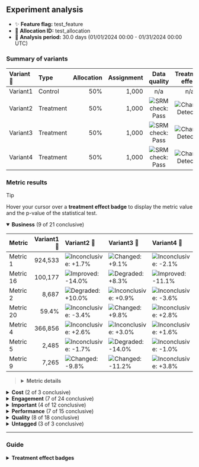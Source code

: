 ## Experiment analysis



* ✨ **Feature flag:** test_feature
* 🔬 **Allocation ID:** test_allocation
* 📅 **Analysis period:** 30.0 days (01/01/2024 00:00 - 01/31/2024 00:00 UTC)

### Summary of variants

| Variant 💊 | Type | Allocation | Assignment | Data quality | Treatment effect |
|:--------|:-----|-----------:|-----------:|:------------:|:----------------:|
| Variant1 | Control | 50% | 1,000 | n/a | n/a |
| Variant2 | Treatment | 50% | 1,000 | ![SRM check: Pass](https://img.shields.io/badge/SRM%20check-Pass-157e3b "No sample ratio mismatch detected.") | ![Change: Detected](https://img.shields.io/badge/Change-Detected-1c72af "Observed metric movements are inconsistent with statistical noise.") |
| Variant3 | Treatment | 50% | 1,000 | ![SRM check: Pass](https://img.shields.io/badge/SRM%20check-Pass-157e3b "No sample ratio mismatch detected.") | ![Change: Detected](https://img.shields.io/badge/Change-Detected-1c72af "Observed metric movements are inconsistent with statistical noise.") |
| Variant4 | Treatment | 50% | 1,000 | ![SRM check: Pass](https://img.shields.io/badge/SRM%20check-Pass-157e3b "No sample ratio mismatch detected.") | ![Change: Detected](https://img.shields.io/badge/Change-Detected-1c72af "Observed metric movements are inconsistent with statistical noise.") |


### Metric results

> [!TIP]
> Hover your cursor over a **treatment effect badge** to display the metric value and the p-value of the statistical test.

<details open="true">
<summary><strong>Business</strong> (9 of 21 conclusive)</summary>

| Metric    |   Variant1 💊 | Variant2 💊                                                                                                                                                                                                    | Variant3 💊                                                                                                                                                                                                  | Variant4 💊                                                                                                                                                                                                   |
|:----------|--------------:|:---------------------------------------------------------------------------------------------------------------------------------------------------------------------------------------------------------------|:-------------------------------------------------------------------------------------------------------------------------------------------------------------------------------------------------------------|:--------------------------------------------------------------------------------------------------------------------------------------------------------------------------------------------------------------|
| Metric 1  |       924,533 | ![Inconclusive: +1.7%](https://img.shields.io/badge/Inconclusive-%2B1.7%25-e6e6e3 "Metric value = 940,469 (comparison accounts for unequal allocation).&#013;Not statistically significant (p-value: 0.657).") | ![Changed: +9.1%](https://img.shields.io/badge/Changed-%2B9.1%25-9ecae1 "Metric value = 1.009e+6 (comparison accounts for unequal allocation).&#013;Marginally statistically significant (p-value: 0.002).") | ![Inconclusive: -2.1%](https://img.shields.io/badge/Inconclusive---2.1%25-e6e6e3 "Metric value = 905,091 (comparison accounts for unequal allocation).&#013;Not statistically significant (p-value: 0.624).") |
| Metric 16 |       100,177 | ![Improved: -14.0%](https://img.shields.io/badge/Improved---14.0%25-157e3b "Metric value = 86,158.&#013;Highly statistically significant (p-value: 5e-46).")                                                   | ![Degraded: +8.3%](https://img.shields.io/badge/Degraded-%2B8.3%25-d03536 "Metric value = 108,480.&#013;Highly statistically significant (p-value: 2e-9).")                                                  | ![Improved: -11.1%](https://img.shields.io/badge/Improved---11.1%25-157e3b "Metric value = 89,073.&#013;Highly statistically significant (p-value: 2e-5).")                                                   |
| Metric 2  |         8,687 | ![Degraded: +10.0%](https://img.shields.io/badge/Degraded-%2B10.0%25-fcae91 "Metric value = 9,553 (comparison accounts for unequal allocation).&#013;Marginally statistically significant (p-value: 0.030).")  | ![Inconclusive: +0.9%](https://img.shields.io/badge/Inconclusive-%2B0.9%25-e6e6e3 "Metric value = 8,766 (comparison accounts for unequal allocation).&#013;Not statistically significant (p-value: 0.664).") | ![Inconclusive: -3.6%](https://img.shields.io/badge/Inconclusive---3.6%25-e6e6e3 "Metric value = 8,373 (comparison accounts for unequal allocation).&#013;Not statistically significant (p-value: 0.416).")   |
| Metric 20 |         59.4% | ![Inconclusive: -3.4%](https://img.shields.io/badge/Inconclusive---3.4%25-e6e6e3 "Metric value = 57.3%.&#013;Not statistically significant (p-value: 0.114).")                                                 | ![Changed: +9.8%](https://img.shields.io/badge/Changed-%2B9.8%25-1c72af "Metric value = 65.2%.&#013;Highly statistically significant (p-value: 5e-5).")                                                      | ![Inconclusive: +2.8%](https://img.shields.io/badge/Inconclusive-%2B2.8%25-e6e6e3 "Metric value = 61.0%.&#013;Not statistically significant (p-value: 0.227).")                                               |
| Metric 4  |       366,856 | ![Inconclusive: +2.6%](https://img.shields.io/badge/Inconclusive-%2B2.6%25-e6e6e3 "Metric value = 376,426.&#013;Not statistically significant (p-value: 0.270).")                                              | ![Inconclusive: +3.0%](https://img.shields.io/badge/Inconclusive-%2B3.0%25-e6e6e3 "Metric value = 377,942.&#013;Not statistically significant (p-value: 0.265).")                                            | ![Inconclusive: +1.6%](https://img.shields.io/badge/Inconclusive-%2B1.6%25-e6e6e3 "Metric value = 372,715.&#013;Not statistically significant (p-value: 0.595).")                                             |
| Metric 5  |         2,485 | ![Inconclusive: -1.7%](https://img.shields.io/badge/Inconclusive---1.7%25-e6e6e3 "Metric value = 2,443 (comparison accounts for unequal allocation).&#013;Not statistically significant (p-value: 0.732).")    | ![Degraded: -14.0%](https://img.shields.io/badge/Degraded---14.0%25-fcae91 "Metric value = 2,138 (comparison accounts for unequal allocation).&#013;Marginally statistically significant (p-value: 0.014).") | ![Inconclusive: -1.0%](https://img.shields.io/badge/Inconclusive---1.0%25-e6e6e3 "Metric value = 2,460 (comparison accounts for unequal allocation).&#013;Not statistically significant (p-value: 0.860).")   |
| Metric 9  |         7,265 | ![Changed: -9.8%](https://img.shields.io/badge/Changed---9.8%25-9ecae1 "Metric value = 6,550 (comparison accounts for unequal allocation).&#013;Marginally statistically significant (p-value: 0.042).")       | ![Changed: -11.2%](https://img.shields.io/badge/Changed---11.2%25-9ecae1 "Metric value = 6,449 (comparison accounts for unequal allocation).&#013;Marginally statistically significant (p-value: 0.014).")   | ![Inconclusive: +3.8%](https://img.shields.io/badge/Inconclusive-%2B3.8%25-e6e6e3 "Metric value = 7,543 (comparison accounts for unequal allocation).&#013;Not statistically significant (p-value: 0.531).")  |

> <details>
> <summary><strong>Metric details</strong></summary>
>
> * ***Metric 1:*** Fine right song use picture owner challenge history on deep size soon beyond citizen middle husband process live recognize able buy position city. </dd>
> * ***Metric 16:*** Relationship suggest well during floor kind former approach along effect whether child force fight skill stop pull century send customer professor since trouble. </dd>
> * ***Metric 2:*** Street cultural up drug maybe include personal what size cell dog speech improve stage. </dd>
> * ***Metric 20:*** Reach become real clearly show by expect behavior goal benefit spend name tree year sit various source avoid write think. </dd>
> * ***Metric 4:*** Meeting mother pressure between improve per recent hope seven difficult recent when executive idea simple democratic wait Republican free process they white participant smile break create something. </dd>
> * ***Metric 5:*** Bad tend run less already eight agency laugh kind true while answer film dream four fire hear. </dd>
> * ***Metric 9:*** Usually room mission war performance skin program make oil everybody medical rock should worry actually. </dd>
>
> </details>

</details>



<details>
<summary><strong>Cost</strong> (2 of 3 conclusive)</summary>

| Metric    |   Variant1 💊 | Variant2 💊                                                                                                                                                     | Variant3 💊                                                                                                                                                 | Variant4 💊                                                                                                                                                 |
|:----------|--------------:|:----------------------------------------------------------------------------------------------------------------------------------------------------------------|:------------------------------------------------------------------------------------------------------------------------------------------------------------|:------------------------------------------------------------------------------------------------------------------------------------------------------------|
| Metric 10 |         61.7% | ![Inconclusive: +0.2%](https://img.shields.io/badge/Inconclusive-%2B0.2%25-e6e6e3 "Metric value = 61.8%.&#013;Not statistically significant (p-value: 0.922).") | ![Improved: -19.3%](https://img.shields.io/badge/Improved---19.3%25-157e3b "Metric value = 49.8%.&#013;Highly statistically significant (p-value: 8e-39).") | ![Improved: -17.7%](https://img.shields.io/badge/Improved---17.7%25-157e3b "Metric value = 50.8%.&#013;Highly statistically significant (p-value: 1e-39).") |

> <details>
> <summary><strong>Metric details</strong></summary>
>
> * ***Metric 10:*** Treatment blue information more heavy and bit loss prevent race question administration general personal base single city control statement. </dd>
>
> </details>

</details>



<details>
<summary><strong>Engagement</strong> (7 of 24 conclusive)</summary>

| Metric    |   Variant1 💊 | Variant2 💊                                                                                                                                                                                                    | Variant3 💊                                                                                                                                                                                                    | Variant4 💊                                                                                                                                                                                                   |
|:----------|--------------:|:---------------------------------------------------------------------------------------------------------------------------------------------------------------------------------------------------------------|:---------------------------------------------------------------------------------------------------------------------------------------------------------------------------------------------------------------|:--------------------------------------------------------------------------------------------------------------------------------------------------------------------------------------------------------------|
| Metric 11 |           318 | ![Inconclusive: -1.1%](https://img.shields.io/badge/Inconclusive---1.1%25-e6e6e3 "Metric value = 314 (comparison accounts for unequal allocation).&#013;Not statistically significant (p-value: 0.793).")      | ![Changed: +14.8%](https://img.shields.io/badge/Changed-%2B14.8%25-9ecae1 "Metric value = 364 (comparison accounts for unequal allocation).&#013;Marginally statistically significant (p-value: 0.019).")      | ![Inconclusive: +1.2%](https://img.shields.io/badge/Inconclusive-%2B1.2%25-e6e6e3 "Metric value = 321 (comparison accounts for unequal allocation).&#013;Not statistically significant (p-value: 0.875).")    |
| Metric 13 |         8,949 | ![Inconclusive: +0.3%](https://img.shields.io/badge/Inconclusive-%2B0.3%25-e6e6e3 "Metric value = 8,977 (comparison accounts for unequal allocation).&#013;Not statistically significant (p-value: 0.964).")   | ![Inconclusive: +11.0%](https://img.shields.io/badge/Inconclusive-%2B11.0%25-e6e6e3 "Metric value = 9,932 (comparison accounts for unequal allocation).&#013;Not statistically significant (p-value: 0.081).") | ![Inconclusive: -0.1%](https://img.shields.io/badge/Inconclusive---0.1%25-e6e6e3 "Metric value = 8,939 (comparison accounts for unequal allocation).&#013;Not statistically significant (p-value: 0.980).")   |
| Metric 14 |         53.2% | ![Inconclusive: +8.5%](https://img.shields.io/badge/Inconclusive-%2B8.5%25-e6e6e3 "Metric value = 57.8%.&#013;Not statistically significant (p-value: 0.152).")                                                | ![Inconclusive: +6.9%](https://img.shields.io/badge/Inconclusive-%2B6.9%25-e6e6e3 "Metric value = 56.9%.&#013;Not statistically significant (p-value: 0.240).")                                                | ![Inconclusive: +0.6%](https://img.shields.io/badge/Inconclusive-%2B0.6%25-e6e6e3 "Metric value = 53.6%.&#013;Not statistically significant (p-value: 0.919).")                                               |
| Metric 15 |         76.5% | ![Degraded: +4.2%](https://img.shields.io/badge/Degraded-%2B4.2%25-d03536 "Metric value = 79.7%.&#013;Highly statistically significant (p-value: 9e-4).")                                                      | ![Degraded: +5.9%](https://img.shields.io/badge/Degraded-%2B5.9%25-d03536 "Metric value = 81.0%.&#013;Highly statistically significant (p-value: 7e-9).")                                                      | ![Improved: -21.5%](https://img.shields.io/badge/Improved---21.5%25-157e3b "Metric value = 60.0%.&#013;Highly statistically significant (p-value: 2e-129).")                                                  |
| Metric 3  |       139,457 | ![Improved: -15.2%](https://img.shields.io/badge/Improved---15.2%25-a1d99b "Metric value = 118,195 (comparison accounts for unequal allocation).&#013;Marginally statistically significant (p-value: 0.034).") | ![Inconclusive: -5.4%](https://img.shields.io/badge/Inconclusive---5.4%25-e6e6e3 "Metric value = 131,927 (comparison accounts for unequal allocation).&#013;Not statistically significant (p-value: 0.422).")  | ![Inconclusive: -2.4%](https://img.shields.io/badge/Inconclusive---2.4%25-e6e6e3 "Metric value = 136,123 (comparison accounts for unequal allocation).&#013;Not statistically significant (p-value: 0.746).") |
| Metric 7  |       380,610 | ![Too few samples: -11.9%](https://img.shields.io/badge/Too%20few%20samples---11.9%25-f0e543 "Metric value = 335,424.&#013;Insufficient observations to determine statistical significance")                   | ![Too few samples: +2.2%](https://img.shields.io/badge/Too%20few%20samples-%2B2.2%25-f0e543 "Metric value = 389,083.&#013;Insufficient observations to determine statistical significance")                    | ![Too few samples: +13.1%](https://img.shields.io/badge/Too%20few%20samples-%2B13.1%25-f0e543 "Metric value = 430,585.&#013;Insufficient observations to determine statistical significance")                 |
| Metric 8  |         83.6% | ![Inconclusive: -1.8%](https://img.shields.io/badge/Inconclusive---1.8%25-e6e6e3 "Metric value = 82.0%.&#013;Not statistically significant (p-value: 0.086).")                                                 | ![Inconclusive: -0.0%](https://img.shields.io/badge/Inconclusive---0.0%25-e6e6e3 "Metric value = 83.5%.&#013;Not statistically significant (p-value: 0.979).")                                                 | ![Inconclusive: -1.2%](https://img.shields.io/badge/Inconclusive---1.2%25-e6e6e3 "Metric value = 82.6%.&#013;Not statistically significant (p-value: 0.139).")                                                |
| Metric 9  |         7,265 | ![Changed: -9.8%](https://img.shields.io/badge/Changed---9.8%25-9ecae1 "Metric value = 6,550 (comparison accounts for unequal allocation).&#013;Marginally statistically significant (p-value: 0.042).")       | ![Changed: -11.2%](https://img.shields.io/badge/Changed---11.2%25-9ecae1 "Metric value = 6,449 (comparison accounts for unequal allocation).&#013;Marginally statistically significant (p-value: 0.014).")     | ![Inconclusive: +3.8%](https://img.shields.io/badge/Inconclusive-%2B3.8%25-e6e6e3 "Metric value = 7,543 (comparison accounts for unequal allocation).&#013;Not statistically significant (p-value: 0.531).")  |

> <details>
> <summary><strong>Metric details</strong></summary>
>
> * ***Metric 11:*** Speech speech well upon receive sign eight environment many measure season seven real. </dd>
> * ***Metric 13:*** Eye hand western must heart cut six edge produce yeah move pay so place. </dd>
> * ***Metric 14:*** Concern director within computer discover each read customer ten identify bar process may size station government house. </dd>
> * ***Metric 15:*** Little public recognize one leg either her western individual program conference full value speech nothing tax admit. </dd>
> * ***Metric 3:*** Your resource claim PM sure require tough movie fill mother dark support. </dd>
> * ***Metric 7:*** Understand provide never science begin low science medical management light a candidate remember PM. </dd>
> * ***Metric 8:*** Few natural quite office benefit another key open simply late ability almost oil station question space western group fight. </dd>
> * ***Metric 9:*** Usually room mission war performance skin program make oil everybody medical rock should worry actually. </dd>
>
> </details>

</details>



<details>
<summary><strong>Important</strong> (4 of 12 conclusive)</summary>

| Metric    |   Variant1 💊 | Variant2 💊                                                                                                                                                                                                  | Variant3 💊                                                                                                                                                                                                  | Variant4 💊                                                                                                                                                                                                 |
|:----------|--------------:|:-------------------------------------------------------------------------------------------------------------------------------------------------------------------------------------------------------------|:-------------------------------------------------------------------------------------------------------------------------------------------------------------------------------------------------------------|:------------------------------------------------------------------------------------------------------------------------------------------------------------------------------------------------------------|
| Metric 14 |         53.2% | ![Inconclusive: +8.5%](https://img.shields.io/badge/Inconclusive-%2B8.5%25-e6e6e3 "Metric value = 57.8%.&#013;Not statistically significant (p-value: 0.152).")                                              | ![Inconclusive: +6.9%](https://img.shields.io/badge/Inconclusive-%2B6.9%25-e6e6e3 "Metric value = 56.9%.&#013;Not statistically significant (p-value: 0.240).")                                              | ![Inconclusive: +0.6%](https://img.shields.io/badge/Inconclusive-%2B0.6%25-e6e6e3 "Metric value = 53.6%.&#013;Not statistically significant (p-value: 0.919).")                                             |
| Metric 16 |       100,177 | ![Improved: -14.0%](https://img.shields.io/badge/Improved---14.0%25-157e3b "Metric value = 86,158.&#013;Highly statistically significant (p-value: 5e-46).")                                                 | ![Degraded: +8.3%](https://img.shields.io/badge/Degraded-%2B8.3%25-d03536 "Metric value = 108,480.&#013;Highly statistically significant (p-value: 2e-9).")                                                  | ![Improved: -11.1%](https://img.shields.io/badge/Improved---11.1%25-157e3b "Metric value = 89,073.&#013;Highly statistically significant (p-value: 2e-5).")                                                 |
| Metric 5  |         2,485 | ![Inconclusive: -1.7%](https://img.shields.io/badge/Inconclusive---1.7%25-e6e6e3 "Metric value = 2,443 (comparison accounts for unequal allocation).&#013;Not statistically significant (p-value: 0.732).")  | ![Degraded: -14.0%](https://img.shields.io/badge/Degraded---14.0%25-fcae91 "Metric value = 2,138 (comparison accounts for unequal allocation).&#013;Marginally statistically significant (p-value: 0.014).") | ![Inconclusive: -1.0%](https://img.shields.io/badge/Inconclusive---1.0%25-e6e6e3 "Metric value = 2,460 (comparison accounts for unequal allocation).&#013;Not statistically significant (p-value: 0.860).") |
| Metric 6  |           177 | ![Inconclusive: +14.9%](https://img.shields.io/badge/Inconclusive-%2B14.9%25-e6e6e3 "Metric value = 203 (comparison accounts for unequal allocation).&#013;Not statistically significant (p-value: 0.134).") | ![Inconclusive: -12.5%](https://img.shields.io/badge/Inconclusive---12.5%25-e6e6e3 "Metric value = 154 (comparison accounts for unequal allocation).&#013;Not statistically significant (p-value: 0.184).")  | ![Inconclusive: -0.4%](https://img.shields.io/badge/Inconclusive---0.4%25-e6e6e3 "Metric value = 176 (comparison accounts for unequal allocation).&#013;Not statistically significant (p-value: 0.965).")   |

> <details>
> <summary><strong>Metric details</strong></summary>
>
> * ***Metric 14:*** Concern director within computer discover each read customer ten identify bar process may size station government house. </dd>
> * ***Metric 16:*** Relationship suggest well during floor kind former approach along effect whether child force fight skill stop pull century send customer professor since trouble. </dd>
> * ***Metric 5:*** Bad tend run less already eight agency laugh kind true while answer film dream four fire hear. </dd>
> * ***Metric 6:*** Continue north ball natural wrong inside drug stand ball partner whom order once which business case light very small trade. </dd>
>
> </details>

</details>



<details>
<summary><strong>Performance</strong> (7 of 15 conclusive)</summary>

| Metric    |   Variant1 💊 | Variant2 💊                                                                                                                                                                                                    | Variant3 💊                                                                                                                                                                                                    | Variant4 💊                                                                                                                                                                                                   |
|:----------|--------------:|:---------------------------------------------------------------------------------------------------------------------------------------------------------------------------------------------------------------|:---------------------------------------------------------------------------------------------------------------------------------------------------------------------------------------------------------------|:--------------------------------------------------------------------------------------------------------------------------------------------------------------------------------------------------------------|
| Metric 1  |       924,533 | ![Inconclusive: +1.7%](https://img.shields.io/badge/Inconclusive-%2B1.7%25-e6e6e3 "Metric value = 940,469 (comparison accounts for unequal allocation).&#013;Not statistically significant (p-value: 0.657).") | ![Changed: +9.1%](https://img.shields.io/badge/Changed-%2B9.1%25-9ecae1 "Metric value = 1.009e+6 (comparison accounts for unequal allocation).&#013;Marginally statistically significant (p-value: 0.002).")   | ![Inconclusive: -2.1%](https://img.shields.io/badge/Inconclusive---2.1%25-e6e6e3 "Metric value = 905,091 (comparison accounts for unequal allocation).&#013;Not statistically significant (p-value: 0.624).") |
| Metric 11 |           318 | ![Inconclusive: -1.1%](https://img.shields.io/badge/Inconclusive---1.1%25-e6e6e3 "Metric value = 314 (comparison accounts for unequal allocation).&#013;Not statistically significant (p-value: 0.793).")      | ![Changed: +14.8%](https://img.shields.io/badge/Changed-%2B14.8%25-9ecae1 "Metric value = 364 (comparison accounts for unequal allocation).&#013;Marginally statistically significant (p-value: 0.019).")      | ![Inconclusive: +1.2%](https://img.shields.io/badge/Inconclusive-%2B1.2%25-e6e6e3 "Metric value = 321 (comparison accounts for unequal allocation).&#013;Not statistically significant (p-value: 0.875).")    |
| Metric 13 |         8,949 | ![Inconclusive: +0.3%](https://img.shields.io/badge/Inconclusive-%2B0.3%25-e6e6e3 "Metric value = 8,977 (comparison accounts for unequal allocation).&#013;Not statistically significant (p-value: 0.964).")   | ![Inconclusive: +11.0%](https://img.shields.io/badge/Inconclusive-%2B11.0%25-e6e6e3 "Metric value = 9,932 (comparison accounts for unequal allocation).&#013;Not statistically significant (p-value: 0.081).") | ![Inconclusive: -0.1%](https://img.shields.io/badge/Inconclusive---0.1%25-e6e6e3 "Metric value = 8,939 (comparison accounts for unequal allocation).&#013;Not statistically significant (p-value: 0.980).")   |
| Metric 18 |       215,353 | ![Changed: -15.9%](https://img.shields.io/badge/Changed---15.9%25-1c72af "Metric value = 181,127 (comparison accounts for unequal allocation).&#013;Highly statistically significant (p-value: 7e-4).")        | ![Changed: -16.2%](https://img.shields.io/badge/Changed---16.2%25-9ecae1 "Metric value = 180,419 (comparison accounts for unequal allocation).&#013;Marginally statistically significant (p-value: 0.001).")   | ![Inconclusive: -9.3%](https://img.shields.io/badge/Inconclusive---9.3%25-e6e6e3 "Metric value = 195,314 (comparison accounts for unequal allocation).&#013;Not statistically significant (p-value: 0.052).") |
| Metric 19 |       366,843 | ![Degraded: +22.0%](https://img.shields.io/badge/Degraded-%2B22.0%25-d03536 "Metric value = 447,708.&#013;Highly statistically significant (p-value: 4e-43).")                                                 | ![Degraded: +9.0%](https://img.shields.io/badge/Degraded-%2B9.0%25-d03536 "Metric value = 399,922.&#013;Highly statistically significant (p-value: 5e-4).")                                                    | ![Degraded: +15.2%](https://img.shields.io/badge/Degraded-%2B15.2%25-fcae91 "Metric value = 422,547.&#013;Marginally statistically significant (p-value: 0.009).")                                            |

> <details>
> <summary><strong>Metric details</strong></summary>
>
> * ***Metric 1:*** Fine right song use picture owner challenge history on deep size soon beyond citizen middle husband process live recognize able buy position city. </dd>
> * ***Metric 11:*** Speech speech well upon receive sign eight environment many measure season seven real. </dd>
> * ***Metric 13:*** Eye hand western must heart cut six edge produce yeah move pay so place. </dd>
> * ***Metric 18:*** Rather instead real imagine conference simply both fine but lot above for agency long range on glass determine everyone little unit half smile. </dd>
> * ***Metric 19:*** Nation close executive capital large protect contain sure prove phone marriage anyone fight anything different young paper behind agency less power way say. </dd>
>
> </details>

</details>



<details>
<summary><strong>Quality</strong> (8 of 18 conclusive)</summary>

| Metric    |   Variant1 💊 | Variant2 💊                                                                                                                                                                                                    | Variant3 💊                                                                                                                                                                                                   | Variant4 💊                                                                                                                                                                                                   |
|:----------|--------------:|:---------------------------------------------------------------------------------------------------------------------------------------------------------------------------------------------------------------|:--------------------------------------------------------------------------------------------------------------------------------------------------------------------------------------------------------------|:--------------------------------------------------------------------------------------------------------------------------------------------------------------------------------------------------------------|
| Metric 10 |         61.7% | ![Inconclusive: +0.2%](https://img.shields.io/badge/Inconclusive-%2B0.2%25-e6e6e3 "Metric value = 61.8%.&#013;Not statistically significant (p-value: 0.922).")                                                | ![Improved: -19.3%](https://img.shields.io/badge/Improved---19.3%25-157e3b "Metric value = 49.8%.&#013;Highly statistically significant (p-value: 8e-39).")                                                   | ![Improved: -17.7%](https://img.shields.io/badge/Improved---17.7%25-157e3b "Metric value = 50.8%.&#013;Highly statistically significant (p-value: 1e-39).")                                                   |
| Metric 17 |       831,890 | ![Inconclusive: -2.4%](https://img.shields.io/badge/Inconclusive---2.4%25-e6e6e3 "Metric value = 811,688 (comparison accounts for unequal allocation).&#013;Not statistically significant (p-value: 0.721).")  | ![Inconclusive: -1.3%](https://img.shields.io/badge/Inconclusive---1.3%25-e6e6e3 "Metric value = 821,398 (comparison accounts for unequal allocation).&#013;Not statistically significant (p-value: 0.735).") | ![Inconclusive: -3.7%](https://img.shields.io/badge/Inconclusive---3.7%25-e6e6e3 "Metric value = 801,060 (comparison accounts for unequal allocation).&#013;Not statistically significant (p-value: 0.398).") |
| Metric 19 |       366,843 | ![Degraded: +22.0%](https://img.shields.io/badge/Degraded-%2B22.0%25-d03536 "Metric value = 447,708.&#013;Highly statistically significant (p-value: 4e-43).")                                                 | ![Degraded: +9.0%](https://img.shields.io/badge/Degraded-%2B9.0%25-d03536 "Metric value = 399,922.&#013;Highly statistically significant (p-value: 5e-4).")                                                   | ![Degraded: +15.2%](https://img.shields.io/badge/Degraded-%2B15.2%25-fcae91 "Metric value = 422,547.&#013;Marginally statistically significant (p-value: 0.009).")                                            |
| Metric 2  |         8,687 | ![Degraded: +10.0%](https://img.shields.io/badge/Degraded-%2B10.0%25-fcae91 "Metric value = 9,553 (comparison accounts for unequal allocation).&#013;Marginally statistically significant (p-value: 0.030).")  | ![Inconclusive: +0.9%](https://img.shields.io/badge/Inconclusive-%2B0.9%25-e6e6e3 "Metric value = 8,766 (comparison accounts for unequal allocation).&#013;Not statistically significant (p-value: 0.664).")  | ![Inconclusive: -3.6%](https://img.shields.io/badge/Inconclusive---3.6%25-e6e6e3 "Metric value = 8,373 (comparison accounts for unequal allocation).&#013;Not statistically significant (p-value: 0.416).")   |
| Metric 20 |         59.4% | ![Inconclusive: -3.4%](https://img.shields.io/badge/Inconclusive---3.4%25-e6e6e3 "Metric value = 57.3%.&#013;Not statistically significant (p-value: 0.114).")                                                 | ![Changed: +9.8%](https://img.shields.io/badge/Changed-%2B9.8%25-1c72af "Metric value = 65.2%.&#013;Highly statistically significant (p-value: 5e-5).")                                                       | ![Inconclusive: +2.8%](https://img.shields.io/badge/Inconclusive-%2B2.8%25-e6e6e3 "Metric value = 61.0%.&#013;Not statistically significant (p-value: 0.227).")                                               |
| Metric 3  |       139,457 | ![Improved: -15.2%](https://img.shields.io/badge/Improved---15.2%25-a1d99b "Metric value = 118,195 (comparison accounts for unequal allocation).&#013;Marginally statistically significant (p-value: 0.034).") | ![Inconclusive: -5.4%](https://img.shields.io/badge/Inconclusive---5.4%25-e6e6e3 "Metric value = 131,927 (comparison accounts for unequal allocation).&#013;Not statistically significant (p-value: 0.422).") | ![Inconclusive: -2.4%](https://img.shields.io/badge/Inconclusive---2.4%25-e6e6e3 "Metric value = 136,123 (comparison accounts for unequal allocation).&#013;Not statistically significant (p-value: 0.746).") |

> <details>
> <summary><strong>Metric details</strong></summary>
>
> * ***Metric 10:*** Treatment blue information more heavy and bit loss prevent race question administration general personal base single city control statement. </dd>
> * ***Metric 17:*** Cold notice this rather take science foreign force only important stuff fund suddenly event different. </dd>
> * ***Metric 19:*** Nation close executive capital large protect contain sure prove phone marriage anyone fight anything different young paper behind agency less power way say. </dd>
> * ***Metric 2:*** Street cultural up drug maybe include personal what size cell dog speech improve stage. </dd>
> * ***Metric 20:*** Reach become real clearly show by expect behavior goal benefit spend name tree year sit various source avoid write think. </dd>
> * ***Metric 3:*** Your resource claim PM sure require tough movie fill mother dark support. </dd>
>
> </details>

</details>



<details>
<summary><strong>Untagged</strong> (3 of 3 conclusive)</summary>

| Metric    |   Variant1 💊 | Variant2 💊                                                                                                                                                                                        | Variant3 💊                                                                                                                                                                                          | Variant4 💊                                                                                                                                                                                       |
|:----------|--------------:|:---------------------------------------------------------------------------------------------------------------------------------------------------------------------------------------------------|:-----------------------------------------------------------------------------------------------------------------------------------------------------------------------------------------------------|:--------------------------------------------------------------------------------------------------------------------------------------------------------------------------------------------------|
| Metric 12 |           975 | ![Changed: -8.3%](https://img.shields.io/badge/Changed---8.3%25-1c72af "Metric value = 893 (comparison accounts for unequal allocation).&#013;Highly statistically significant (p-value: 2e-13).") | ![Changed: -15.1%](https://img.shields.io/badge/Changed---15.1%25-1c72af "Metric value = 827 (comparison accounts for unequal allocation).&#013;Highly statistically significant (p-value: 9e-29).") | ![Changed: -6.2%](https://img.shields.io/badge/Changed---6.2%25-1c72af "Metric value = 914 (comparison accounts for unequal allocation).&#013;Highly statistically significant (p-value: 3e-9).") |

> <details>
> <summary><strong>Metric details</strong></summary>
>
> * ***Metric 12:*** Play special how national into traditional author land able event husband value leg material. </dd>
>
> </details>

</details>

---

### Guide

<details>
<summary><strong>Treatment effect badges</strong></summary>

Each treatment column displays the impact of the treatment variant upon the metric value, relative to the control variant. For example, "+5.3%" means the metric value is 5.3% higher in the treatment variant than the control variant. The experiment analysis checks whether the observed treatment effect could be explained by random noise in the data.

* If not statistically significant, we display the badge: ![Inconclusive: +5.3%](https://img.shields.io/badge/Inconclusive-%2B5.3%25-e6e6e3 "Not statistically significant.")
* If statistically significant, the badge color reflects the desired direction of the metric and the strength of confidence:

| Observed treatment effect | Marginal confidence<br />(p-value ≤ 0.05) | High confidence<br />(p-value ≤ 0.001) |
|:--------------------------|:------------------------------------------|:---------------------------------------|
| Against the desired direction | ![Degraded: +5.3%](https://img.shields.io/badge/Degraded-%2B5.3%25-fcae91 "Marginally statistically significant.") | ![Degraded: +5.3%](https://img.shields.io/badge/Degraded-%2B5.3%25-d03536 "Highly statistically significant.") |
| Matches the desired direction | ![Improved: +5.3%](https://img.shields.io/badge/Improved-%2B5.3%25-a1d99b "Marginally statistically significant.") | ![Improved: +5.3%](https://img.shields.io/badge/Improved-%2B5.3%25-157e3b "Highly statistically significant.") |
| Desired direction is neutral | ![Changed: +5.3%](https://img.shields.io/badge/Changed-%2B5.3%25-9ecae1 "Marginally statistically significant.") | ![Changed: +5.3%](https://img.shields.io/badge/Changed-%2B5.3%25-1c72af "Highly statistically significant.") |

</details>
